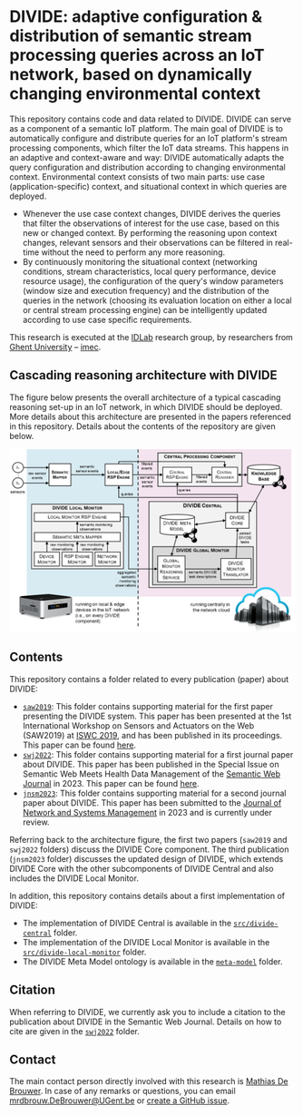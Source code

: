 # DIVIDE: adaptive configuration & distribution of semantic stream processing queries across an IoT network, based on dynamically changing environmental context

This repository contains code and data related to DIVIDE. DIVIDE can serve as a component of a semantic IoT platform. The main goal of DIVIDE is to automatically configure and distribute queries for an IoT platform's stream processing components, which filter the IoT data streams. This happens in an adaptive and context-aware and way: DIVIDE automatically adapts the query configuration and distribution according to changing environmental context. Environmental context consists of two main parts: use case (application-specific) context, and situational context in which queries are deployed.

- Whenever the use case context changes, DIVIDE derives the queries that filter the observations of interest for the use case, based on this new or changed context. By performing the reasoning upon context changes, relevant sensors and their observations can be filtered in real-time without the need to perform any more reasoning.
- By continuously monitoring the situational context (networking conditions, stream characteristics, local query performance, device resource usage), the configuration of the query's window parameters (window size and execution frequency) and the distribution of the queries in the network (choosing its evaluation location on either a local or central stream processing engine) can be intelligently updated according to use case specific requirements.

This research is executed at the [IDLab](http://idlab.technology) research group, by researchers from [Ghent University](https://www.ugent.be/en) – [imec](https://www.imec-int.com/en/home).

## Cascading reasoning architecture with DIVIDE

The figure below presents the overall architecture of a typical cascading reasoning set-up in an IoT network, in which DIVIDE should be deployed. More details about this architecture are presented in the papers referenced in this repository. Details about the contents of the repository are given below. 

![Cascading reasoning architecture with DIVIDE](DIVIDE-cascading-architecture.png)

## Contents

This repository contains a folder related to every publication (paper) about DIVIDE:

- [`saw2019`](saw2019): This folder contains supporting material for the first paper presenting the DIVIDE system. This paper has been presented at the 1st International Workshop on Sensors and Actuators on the Web (SAW2019) at [ISWC 2019](https://iswc2019.semanticweb.org/), and has been published in its proceedings. This paper can be found [here](http://ceur-ws.org/Vol-2549/article-01.pdf).
- [`swj2022`](swj2022): This folder contains supporting material for a first journal paper about DIVIDE. This paper has been published in the Special Issue on Semantic Web Meets Health Data Management of the [Semantic Web Journal](https://www.semantic-web-journal.net/) in 2023. This paper can be found [here](http://dx.doi.org/10.3233/SW-223281).
- [`jnsm2023`](jnsm2023): This folder contains supporting material for a second journal paper about DIVIDE. This paper has been submitted to the [Journal of Network and Systems Management](https://www.springer.com/journal/10922) in 2023 and is currently under review.

Referring back to the architecture figure, the first two papers (`saw2019` and `swj2022` folders) discuss the DIVIDE Core component. The third publication (`jnsm2023` folder) discusses the updated design of DIVIDE, which extends DIVIDE Core with the other subcomponents of DIVIDE Central and also includes the DIVIDE Local Monitor.

In addition, this repository contains details about a first implementation of DIVIDE:

- The implementation of DIVIDE Central is available in the [`src/divide-central`](src/divide-central) folder.
- The implementation of the DIVIDE Local Monitor is available in the [`src/divide-local-monitor`](src/divide-local-monitor) folder.
- The DIVIDE Meta Model ontology is available in the [`meta-model`](meta-model) folder.

## Citation

When referring to DIVIDE, we currently ask you to include a citation to the publication about DIVIDE in the Semantic Web Journal. Details on how to cite are given in the [`swj2022`](swj2022) folder.

## Contact
 
The main contact person directly involved with this research is [Mathias De Brouwer](https://www.linkedin.com/in/mathiasdebrouwer/). In case of any remarks or questions, you can email [mrdbrouw.DeBrouwer@UGent.be](mailto:mrdbrouw.DeBrouwer@UGent.be) or [create a GitHub issue](../../issues/new).
